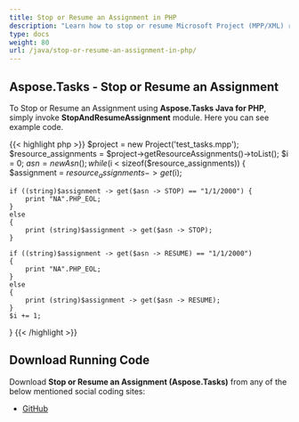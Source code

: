 ```yaml
---
title: Stop or Resume an Assignment in PHP
description: "Learn how to stop or resume Microsoft Project (MPP/XML) resource assignments using Aspose.Tasks Java for PHP."
type: docs
weight: 80
url: /java/stop-or-resume-an-assignment-in-php/
---
```


## **Aspose.Tasks - Stop or Resume an Assignment**
To Stop or Resume an Assignment using **Aspose.Tasks Java for PHP**, simply invoke **StopAndResumeAssignment** module. Here you can see example code.

{{< highlight php >}}
$project = new Project('test_tasks.mpp');
$resource_assignments = $project->getResourceAssignments()->toList();
$i = 0;
$asn = new Asn();
while ($i < sizeof($resource_assignments)) {
    $assignment = $resource_assignments -> get($i);

    if ((string)$assignment -> get($asn -> STOP) == "1/1/2000") {
        print "NA".PHP_EOL;
    }
    else
    {
        print (string)$assignment -> get($asn -> STOP);
    }

    if ((string)$assignment -> get($asn -> RESUME) == "1/1/2000")
    {
        print "NA".PHP_EOL;
    }
    else
    {
        print (string)$assignment -> get($asn -> RESUME);
    }
    $i += 1;
}
{{< /highlight >}}

## **Download Running Code**
Download **Stop or Resume an Assignment (Aspose.Tasks)** from any of the below mentioned social coding sites:

- [GitHub](https://github.com/aspose-tasks/Aspose.Tasks-for-Java/blob/master/Plugins/Aspose_Tasks_Java_for_PHP/src/aspose/tasks/WorkingWithResourceAssignments/StopAndResumeAssignment.php)
